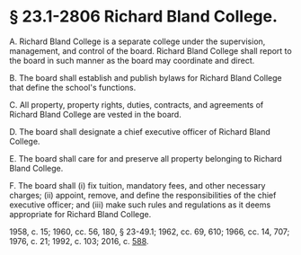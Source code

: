 # § 23.1-2806 Richard Bland College.

<p>A. Richard Bland College is a separate college under the supervision, management, and control of the board. Richard Bland College shall report to the board in such manner as the board may coordinate and direct.</p><p>B. The board shall establish and publish bylaws for Richard Bland College that define the school's functions.</p><p>C. All property, property rights, duties, contracts, and agreements of Richard Bland College are vested in the board.</p><p>D. The board shall designate a chief executive officer of Richard Bland College.</p><p>E. The board shall care for and preserve all property belonging to Richard Bland College.</p><p>F. The board shall (i) fix tuition, mandatory fees, and other necessary charges; (ii) appoint, remove, and define the responsibilities of the chief executive officer; and (iii) make such rules and regulations as it deems appropriate for Richard Bland College.</p><p>1958, c. 15; 1960, cc. 56, 180, § 23-49.1; 1962, cc. 69, 610; 1966, cc. 14, 707; 1976, c. 21; 1992, c. 103; 2016, c. <a href='http://lis.virginia.gov/cgi-bin/legp604.exe?161+ful+CHAP0588'>588</a>.</p>